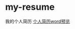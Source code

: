 # my-resume
我的个人简历
[个人简历word预览](https://docs.google.com/document/d/1qLSN1Lj8SC5LmX4XG_qCrv-9TBGv7Qv0/edit?usp=drive_link&ouid=118376800584756838578&rtpof=true&sd=true)
